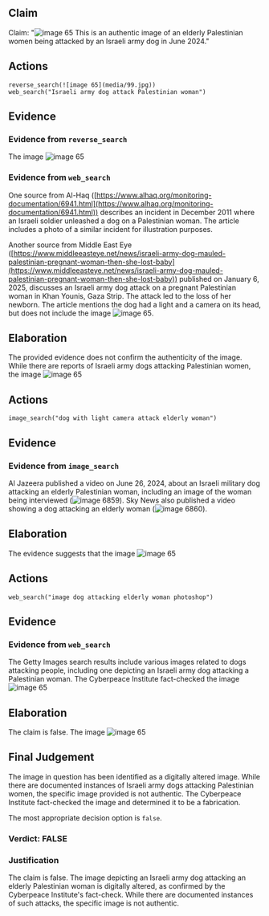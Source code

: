 ## Claim
Claim: "![image 65](media/99.jpg) This is an authentic image of an elderly Palestinian women being attacked by an Israeli army dog in June 2024."

## Actions
```
reverse_search(![image 65](media/99.jpg))
web_search("Israeli army dog attack Palestinian woman")
```

## Evidence
### Evidence from `reverse_search`
The image ![image 65](media/99.jpg)

### Evidence from `web_search`
One source from Al-Haq ([https://www.alhaq.org/monitoring-documentation/6941.html](https://www.alhaq.org/monitoring-documentation/6941.html)) describes an incident in December 2011 where an Israeli soldier unleashed a dog on a Palestinian woman. The article includes a photo of a similar incident for illustration purposes.

Another source from Middle East Eye ([https://www.middleeasteye.net/news/israeli-army-dog-mauled-palestinian-pregnant-woman-then-she-lost-baby](https://www.middleeasteye.net/news/israeli-army-dog-mauled-palestinian-pregnant-woman-then-she-lost-baby)) published on January 6, 2025, discusses an Israeli army dog attack on a pregnant Palestinian woman in Khan Younis, Gaza Strip. The attack led to the loss of her newborn. The article mentions the dog had a light and a camera on its head, but does not include the image ![image 65](media/99.jpg).


## Elaboration
The provided evidence does not confirm the authenticity of the image. While there are reports of Israeli army dogs attacking Palestinian women, the image ![image 65](media/99.jpg)

## Actions
```
image_search("dog with light camera attack elderly woman")
```

## Evidence
### Evidence from `image_search`
Al Jazeera published a video on June 26, 2024, about an Israeli military dog attacking an elderly Palestinian woman, including an image of the woman being interviewed (![image 6859](media/2025-08-29_20-10-1756498235-444908.jpg)). Sky News also published a video showing a dog attacking an elderly woman (![image 6860](media/2025-08-29_20-10-1756498236-050608.jpg)).


## Elaboration
The evidence suggests that the image ![image 65](media/99.jpg)

## Actions
```
web_search("image dog attacking elderly woman photoshop")
```

## Evidence
### Evidence from `web_search`
The Getty Images search results include various images related to dogs attacking people, including one depicting an Israeli army dog attacking a Palestinian woman. The Cyberpeace Institute fact-checked the image ![image 65](media/99.jpg)

## Elaboration
The claim is false. The image ![image 65](media/99.jpg)

## Final Judgement
The image in question has been identified as a digitally altered image. While there are documented instances of Israeli army dogs attacking Palestinian women, the specific image provided is not authentic. The Cyberpeace Institute fact-checked the image and determined it to be a fabrication.

The most appropriate decision option is `false`.

### Verdict: FALSE

### Justification
The claim is false. The image depicting an Israeli army dog attacking an elderly Palestinian woman is digitally altered, as confirmed by the Cyberpeace Institute's fact-check. While there are documented instances of such attacks, the specific image is not authentic.
